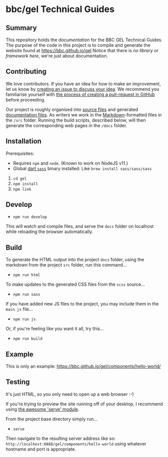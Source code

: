 # bbc/gel Technical Guides

## Summary

This repository holds the _documentation_ for the BBC GEL Technical Guides. The purpose of the code in this project is to compile and generate the website found at https://bbc.github.io/gel Notice that there is *no library or framework here*, we're just about documentation.

## Contributing

We love contributors. If you have an idea for how to make an improvement, let us know by [creating an issue to discuss your idea](https://github.com/bbc/gel/issues). We recommend you familiarise yourself with [the process of creating a pull-request in GitHub](https://help.github.com/en/articles/creating-a-pull-request) before proceeding.

Our project is roughly organised into [source files](https://github.com/bbc/gel/tree/master/src) and generated [documentation files](https://github.com/bbc/gel/tree/master/docs). As writers we work in the [Markdown](https://learnxinyminutes.com/docs/markdown/)-formatted files in the `/src` folder. Running the build scripts, described below, will then generate the corresponding web pages in the `/docs` folder.

## Installation

Prerequisites:

* Requires `npm` and `node`. (Known to work on NodeJS v11.)
* Global [dart `sass`](https://sass-lang.com/install) binary installed: Like `brew install sass/sass/sass`

1. `cd gel`
2. `npm install`
3. `npm link`

## Develop
- `npm run develop`

This will watch and compile files, and serve the `docs` folder on localhost while reloading the browser automatically.

## Build
To generate the HTML output into the project `docs` folder, using the markdown from the project `src` folder, run this command...

- `npm run html`

To make updates to the generated CSS files from the `scss` source...

- `npm run sass`

If you have added new JS files to the project, you may include them in the `main.js` file...

- `npm run js`

Or, if you're feeling like you want it all, try this...

- `npm run build`

## Example

This is only an example: https://bbc.github.io/gel/components/hello-world/

## Testing

It's just HTML, so you only need to open up a web browser :-)

If you're trying to preview the site running off of your desktop, I recommend using [the awesome 'serve' module](https://www.npmjs.com/package/serve).

From the project base directory simply run...

- `serve`

Then navigate to the resulting server address like so: `http://localhost:8888/gel/components/hello-world` using whatever hostname and port is appropriate.

